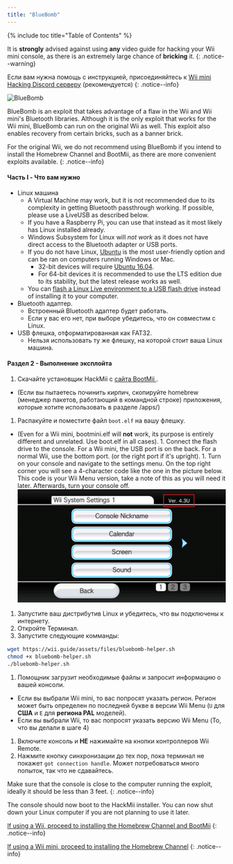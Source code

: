 ```yaml
---
title: "BlueBomb"
---
```


{% include toc title="Table of Contents" %}

It is **strongly** advised against using **any** video guide for hacking your Wii mini console, as there is an extremely large chance of **bricking** it.
{: .notice--warning}

Если вам нужна помощь с инструкцией, присоединяйтесь к [ Wii mini Hacking Discord серверу](https://discord.gg/6ryxnkS) (рекомендуется)
{: .notice--info}

![BlueBomb](/images/bluebomb.png)

BlueBomb is an exploit that takes advantage of a flaw in the Wii and Wii mini's Bluetooth libraries. Although it is the only exploit that works for the Wii mini, BlueBomb can run on the original Wii as well. This exploit also enables recovery from certain bricks, such as a banner brick.

For the original Wii, we do not recommend using BlueBomb if you intend to install the Homebrew Channel and BootMii, as there are more convenient exploits available.
{: .notice--info}

#### Часть I - Что вам нужно
- Linux машина
  - A Virtual Machine may work, but it is not recommended due to its complexity in getting Bluetooth passthrough working. If possible, please use a LiveUSB as described below.
  - If you have a Raspberry Pi, you can use that instead as it most likely has Linux installed already.
  - Windows Subsystem for Linux will *not work* as it does not have direct access to the Bluetooth adapter or USB ports.
  - If you do not have Linux, [Ubuntu](https://ubuntu.com/download/desktop) is the most user-friendly option and can be ran on computers running Windows or Mac.
    - 32-bit devices will require [Ubuntu 16.04](http://releases.ubuntu.com/16.04/).
    - For 64-bit devices it is recommended to use the LTS edition due to its stability, but the latest release works as well.
  - You can [flash a Linux Live environment to a USB flash drive](https://ubuntu.com/tutorials/tutorial-create-a-usb-stick-on-windows#1-overview) instead of installing it to your computer.
- Bluetooth адаптер.
  - Встроенный Bluetooth адаптер будет работать.
  - Если у вас его нет, при выборе убедитесь, что он совместим с Linux.
- USB флешка, отформатированная как FAT32.
  - Нельзя использовать ту же флешку, на которой стоит ваша Linux машина.

#### Раздел 2 - Выполнение эксплойта
1. Скачайте установщик HackMii с [сайта BootMii ](https://bootmii.org/download/).
- (Если вы пытаетесь починить кирпич, скопируйте homebrew (менеджер пакетов, работающий в командной строке) приложения, которые хотите использовать в разделе /apps/)
1. Распакуйте и поместите файл `boot.elf` на вашу флешку.
- (Even for a Wii mini, bootmini.elf will **not** work, its purpose is entirely different and unrelated. Use boot.elf in all cases). 1. Connect the flash drive to the console. For a Wii mini, the USB port is on the back. For a normal Wii, use the bottom port. (or the right port if it's upright). 1. Turn on your console and navigate to the settings menu. On the top right corner you will see a 4-character code like the one in the picture below. This code is your Wii Menu version, take a note of this as you will need it later. Afterwards, turn your console off. ![SystemMenuVersion](/images/Wii/SystemMenuVersion.png)
1. Запустите ваш дистрибутив Linux и убедитесь, что вы подключены к интернету.
1. Откройте Терминал.
1. Запустите следующие комманды:
```bash
wget https://wii.guide/assets/files/bluebomb-helper.sh
chmod +x bluebomb-helper.sh
./bluebomb-helper.sh
```
1. Помощник загрузит необходимые файлы и запросит информацию о вашей консоли.
  - Если вы выбрали Wii mini, то вас попросят указать регион. Регион может быть определен по последней букве в версии Wii Menu (`U` для **США** и `E` для **региона PAL** моделей).
  - Если вы выбрали Wii, то вас попросят указать версию Wii Menu (То, что вы делали в шаге 4)
1. Включите консоль и **НЕ** нажимайте на кнопки контроллеров Wii Remote.
1. Нажмите кнопку синхронизации до тех пор, пока терминал не покажет `got connection handle`. Может потребоваться много попыток, так что не сдавайтесь.

Make sure that the console is close to the computer running the exploit, ideally it should be less than 3 feet.
{: .notice--info}

The console should now boot to the HackMii installer. You can now shut down your Linux computer if you are not planning to use it later.

[If using a Wii, proceed to installing the Homebrew Channel and BootMii](hbc)
{: .notice--info}

[If using a Wii mini, proceed to installing the Homebrew Channel](hbc-mini)
{: .notice--info}
